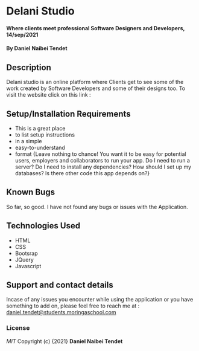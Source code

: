 # Delani Studio
#### Where clients meet professional Software Designers and Developers, 14/sep/2021
#### By **Daniel Naibei Tendet**
## Description
Delani studio is an online platform where Clients get to see some of the work created by Software Developers and some of their designs too.
To visit the website click on this link : 
## Setup/Installation Requirements
* This is a great place
* to list setup instructions
* in a simple
* easy-to-understand
* format
{Leave nothing to chance! You want it to be easy for potential users, employers and collaborators to run your app. Do I need to run a server? Do I need to install any dependencies? How should I set up my databases? Is there other code this app depends on?}
## Known Bugs
So far, so good. I have not found any bugs or issues with the Application.
## Technologies Used
* HTML
* CSS
* Bootsrap
* JQuery
* Javascript
## Support and contact details
Incase of any issues you encounter while using the application or you have something to add on,
please feel free to reach me at : daniel.tendet@students.moringaschool.com 
### License
*MIT*
Copyright (c) {2021} **Daniel Naibei Tendet**
  
